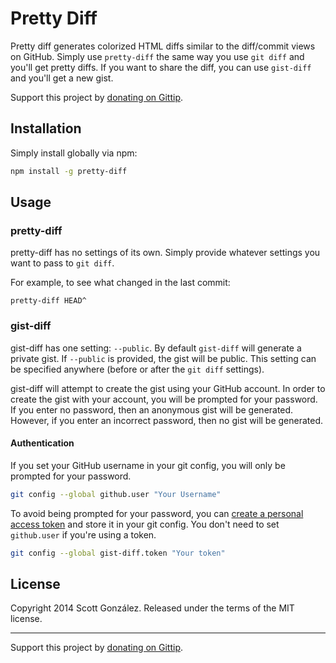 # Pretty Diff

Pretty diff generates colorized HTML diffs similar to the diff/commit views on GitHub.
Simply use `pretty-diff` the same way you use `git diff` and you'll get pretty diffs.
If you want to share the diff, you can use `gist-diff` and you'll get a new gist.

Support this project by [donating on Gittip](https://www.gittip.com/scottgonzalez/).

## Installation

Simply install globally via npm:

```sh
npm install -g pretty-diff
```

## Usage

### pretty-diff

pretty-diff has no settings of its own.
Simply provide whatever settings you want to pass to `git diff`.

For example, to see what changed in the last commit:

	pretty-diff HEAD^

### gist-diff

gist-diff has one setting: `--public`.
By default `gist-diff` will generate a private gist.
If `--public` is provided, the gist will be public.
This setting can be specified anywhere (before or after the `git diff` settings).

gist-diff will attempt to create the gist using your GitHub account.
In order to create the gist with your account, you will be prompted for your password.
If you enter no password, then an anonymous gist will be generated.
However, if you enter an incorrect password, then no gist will be generated.

#### Authentication

If you set your GitHub username in your git config, you will only be prompted for your password.

```sh
git config --global github.user "Your Username"
```

To avoid being prompted for your password, you can
[create a personal access token](https://github.com/settings/applications) and
store it in your git config. You don't need to set `github.user` if you're using
a token.

```sh
git config --global gist-diff.token "Your token"
```

## License

Copyright 2014 Scott González. Released under the terms of the MIT license.

---

Support this project by [donating on Gittip](https://www.gittip.com/scottgonzalez/).
